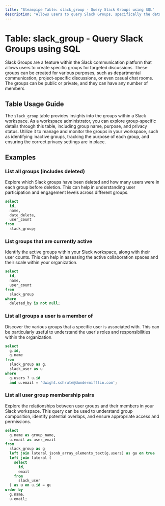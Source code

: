```yaml
---
title: "Steampipe Table: slack_group - Query Slack Groups using SQL"
description: "Allows users to query Slack Groups, specifically the details and metadata of each group in a Slack workspace."
---
```


# Table: slack_group - Query Slack Groups using SQL

Slack Groups are a feature within the Slack communication platform that allows users to create specific groups for targeted discussions. These groups can be created for various purposes, such as departmental communication, project-specific discussions, or even casual chat rooms. The groups can be public or private, and they can have any number of members.

## Table Usage Guide

The `slack_group` table provides insights into the groups within a Slack workspace. As a workspace administrator, you can explore group-specific details through this table, including group name, purpose, and privacy status. Utilize it to manage and monitor the groups in your workspace, such as identifying inactive groups, tracking the purpose of each group, and ensuring the correct privacy settings are in place.

## Examples

### List all groups (includes deleted)
Explore which Slack groups have been deleted and how many users were in each group before deletion. This can help in understanding user participation and engagement levels across different groups.

```sql
select
  id,
  name,
  date_delete,
  user_count
from
  slack_group;
```

### List groups that are currently active
Identify the active groups within your Slack workspace, along with their user counts. This can help in assessing the active collaboration spaces and their scale within your organization.

```sql
select
  id,
  name,
  user_count
from
  slack_group
where
  deleted_by is not null;
```

### List all groups a user is a member of
Discover the various groups that a specific user is associated with. This can be particularly useful to understand the user's roles and responsibilities within the organization.

```sql
select
  g.id,
  g.name
from
  slack_group as g,
  slack_user as u
where
  g.users ? u.id
  and u.email = 'dwight.schrute@dundermifflin.com';
```

### List all user group membership pairs
Explore the relationships between user groups and their members in your Slack workspace. This query can be used to understand group composition, identify potential overlaps, and ensure appropriate access and permissions.

```sql
select
  g.name as group_name,
  u.email as user_email
from
  slack_group as g
  left join lateral jsonb_array_elements_text(g.users) as gu on true
  left join lateral (
    select
      id,
      email
    from
      slack_user
  ) as u on u.id = gu
order by
  g.name,
  u.email;
```